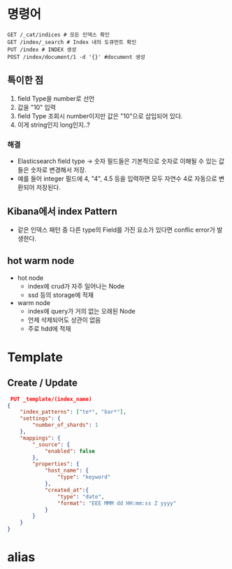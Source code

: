 # 명령어
```shell
GET /_cat/indices # 모든 인덱스 확인
GET /index/_search # Index 내의 도큐먼트 확인
PUT /index # INDEX 생성
POST /index/document/1 -d '{}' #document 생성
```

## 특이한 점
1. field Type을 number로 선언
1. 값을 "10" 입력
1. field Type 조회시 number이지만 값은 "10"으로 삽입되어 있다.
1. 이게 string인지 long인지..?

### 해결
- Elasticsearch field type -> 숫자 필드들은 기본적으로 숫자로 이해될 수 있는 값들은 숫자로 변경해서 저장.
- 예를 들어 integer 필드에 4, "4", 4.5 등을 입력하면 모두 자연수 4로 자동으로 변환되어 저장된다.

## Kibana에서 index Pattern
- 같은 인덱스 패턴 중 다른 type의 Field를 가진 요소가 있다면 conflic error가 발생한다.

## hot warm node
- hot node
    - index에 crud가 자주 일어나는 Node
    - ssd 등의 storage에 적재
- warm node
    - index에 query가 거의 없는 오래된 Node
    - 언제 삭제되어도 상관이 없음
    - 주로 hdd에 적재

# Template
## Create / Update
```json
 PUT _template/(index_name)
{
    "index_patterns": ["te*", "bar*"],
    "settings": {
        "number_of_shards": 1
    },
    "mappings": {
        "_source": {
            "enabled": false
        },
        "properties": {
            "host_name": {
                "type": "keyword"
            },
            "created_at":{
                "type": "date",
                "format": "EEE MMM dd HH:mm:ss Z yyyy"
            }
        }
    }
}
```
# alias